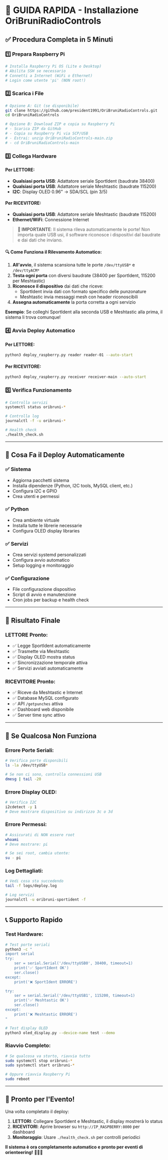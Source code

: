 # 🚀 GUIDA RAPIDA - Installazione OriBruniRadioControls

## ✅ Procedura Completa in 5 Minuti

### 1️⃣ **Prepara Raspberry Pi**
```bash
# Installa Raspberry Pi OS (Lite o Desktop)
# Abilita SSH se necessario
# Connetti a Internet (WiFi o Ethernet)
# Login come utente 'pi' (NON root!)
```

### 2️⃣ **Scarica i File**
```bash
# Opzione A: Git (se disponibile)
git clone https://github.com/president1991/OriBruniRadioControls.git
cd OriBruniRadioControls

# Opzione B: Download ZIP e copia su Raspberry Pi
# - Scarica ZIP da GitHub
# - Copia su Raspberry Pi via SCP/USB
# - Estrai: unzip OriBruniRadioControls-main.zip
# - cd OriBruniRadioControls-main
```

### 3️⃣ **Collega Hardware**

#### Per LETTORE:
- **Qualsiasi porta USB**: Adattatore seriale SportIdent (baudrate 38400)
- **Qualsiasi porta USB**: Adattatore seriale Meshtastic (baudrate 115200)
- **I2C**: Display OLED 0.96" → SDA/SCL (pin 3/5)

#### Per RICEVITORE:
- **Qualsiasi porta USB**: Adattatore seriale Meshtastic (baudrate 115200)
- **Ethernet/WiFi**: Connessione Internet

> **📌 IMPORTANTE**: Il sistema rileva automaticamente le porte! Non importa quale USB usi, il software riconosce i dispositivi dal baudrate e dai dati che inviano.

#### 🔍 **Come Funziona il Rilevamento Automatico:**
1. **All'avvio**, il sistema scansiona tutte le porte `/dev/ttyUSB*` e `/dev/ttyACM*`
2. **Testa ogni porta** con diversi baudrate (38400 per SportIdent, 115200 per Meshtastic)
3. **Riconosce il dispositivo** dai dati che riceve:
   - SportIdent invia dati con formato specifico delle punzonature
   - Meshtastic invia messaggi mesh con header riconoscibili
4. **Assegna automaticamente** la porta corretta a ogni servizio

**Esempio**: Se colleghi SportIdent alla seconda USB e Meshtastic alla prima, il sistema li trova comunque!

### 4️⃣ **Avvia Deploy Automatico**

#### Per LETTORE:
```bash
python3 deploy_raspberry.py reader reader-01 --auto-start
```

#### Per RICEVITORE:
```bash
python3 deploy_raspberry.py receiver receiver-main --auto-start
```

### 5️⃣ **Verifica Funzionamento**
```bash
# Controlla servizi
systemctl status oribruni-*

# Controlla log
journalctl -f -u oribruni-*

# Health check
./health_check.sh
```

---

## 🔧 Cosa Fa il Deploy Automaticamente

### ✅ **Sistema**
- Aggiorna pacchetti sistema
- Installa dipendenze (Python, I2C tools, MySQL client, etc.)
- Configura I2C e GPIO
- Crea utenti e permessi

### ✅ **Python**
- Crea ambiente virtuale
- Installa tutte le librerie necessarie
- Configura OLED display libraries

### ✅ **Servizi**
- Crea servizi systemd personalizzati
- Configura avvio automatico
- Setup logging e monitoraggio

### ✅ **Configurazione**
- File configurazione dispositivo
- Script di avvio e manutenzione
- Cron jobs per backup e health check

---

## 🎯 Risultato Finale

### **LETTORE Pronto:**
- ✅ Legge SportIdent automaticamente
- ✅ Trasmette via Meshtastic
- ✅ Display OLED mostra status
- ✅ Sincronizzazione temporale attiva
- ✅ Servizi avviati automaticamente

### **RICEVITORE Pronto:**
- ✅ Riceve da Meshtastic e Internet
- ✅ Database MySQL configurato
- ✅ API `/getpunches` attiva
- ✅ Dashboard web disponibile
- ✅ Server time sync attivo

---

## 🚨 Se Qualcosa Non Funziona

### **Errore Porte Seriali:**
```bash
# Verifica porte disponibili
ls -la /dev/ttyUSB*

# Se non ci sono, controlla connessioni USB
dmesg | tail -20
```

### **Errore Display OLED:**
```bash
# Verifica I2C
i2cdetect -y 1
# Deve mostrare dispositivo su indirizzo 3c o 3d
```

### **Errore Permessi:**
```bash
# Assicurati di NON essere root
whoami
# Deve mostrare: pi

# Se sei root, cambia utente:
su - pi
```

### **Log Dettagliati:**
```bash
# Vedi cosa sta succedendo
tail -f logs/deploy.log

# Log servizi
journalctl -u oribruni-sportident -f
```

---

## 📞 Supporto Rapido

### **Test Hardware:**
```bash
# Test porte seriali
python3 -c "
import serial
try:
    ser = serial.Serial('/dev/ttyUSB0', 38400, timeout=1)
    print('✅ SportIdent OK')
    ser.close()
except:
    print('❌ SportIdent ERRORE')

try:
    ser = serial.Serial('/dev/ttyUSB1', 115200, timeout=1)
    print('✅ Meshtastic OK')
    ser.close()
except:
    print('❌ Meshtastic ERRORE')
"

# Test display OLED
python3 oled_display.py --device-name test --demo
```

### **Riavvio Completo:**
```bash
# Se qualcosa va storto, riavvia tutto
sudo systemctl stop oribruni-*
sudo systemctl start oribruni-*

# Oppure riavvia Raspberry Pi
sudo reboot
```

---

## 🎉 Pronto per l'Evento!

Una volta completato il deploy:

1. **LETTORI**: Collegare SportIdent e Meshtastic, il display mostrerà lo status
2. **RICEVITORI**: Aprire browser su `http://IP_RASPBERRY:8000` per dashboard
3. **Monitoraggio**: Usare `./health_check.sh` per controlli periodici

**Il sistema è ora completamente automatico e pronto per eventi di orienteering!** 🏃‍♂️🧭
